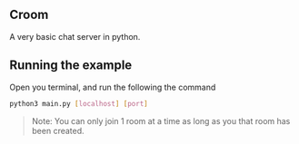 ## Croom

A very basic chat server in python.

## Running the example

Open you terminal, and run the following the command

```bash
python3 main.py [localhost] [port]
```

> Note: You can only join 1 room at a time as long as you that room has been created.
